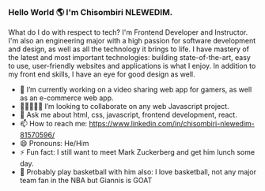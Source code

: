 ### Hello World 🌎 I'm Chisombiri NLEWEDIM.

What do I do with respect to tech? I'm Frontend Developer and Instructor.
I'm also an engineering major with a high passion for software development and design, as well as all the technology it brings to life.
I have mastery of the latest and most important technologies: building state-of-the-art, easy to use, user-friendly websites and applications is what I enjoy.
In addition to my front end skills, I have an eye for good design as well.

- 🔭 I’m currently working on a video sharing web app for gamers, as well as an e-commerce web app.
- 👩🏻‍🤝‍🧑🏾 I’m looking to collaborate on any web Javascript project.
- 💬 Ask me about html, css, javascript, frontend development, react.
- 📫 How to reach me: https://www.linkedin.com/in/chisombiri-nlewedim-81570596/ 
- 😄 Pronouns: He/Him
- ⚡ Fun fact: I still want to meet Mark Zuckerberg and get him lunch some day.
- 🏀 Probably play basketball with him also: I love basketball, not any major team fan in the NBA but Giannis is GOAT
